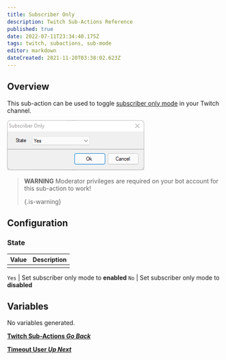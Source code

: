 ```yaml
---
title: Subscriber Only
description: Twitch Sub-Actions Reference
published: true
date: 2022-07-11T23:34:40.175Z
tags: twitch, subactions, sub-mode
editor: markdown
dateCreated: 2021-11-20T03:38:02.623Z
---
```


## Overview

This sub-action can be used to toggle [subscriber only mode](https://help.twitch.tv/s/article/how-to-manage-harassment-in-chat?language=en_US#SubOnlyMode) in your Twitch channel.

![sub_only_.png](/sub_only_.png)

> **WARNING** Moderator privileges are required on your bot account for this sub-action to work! 
> 
> {.is-warning}


## Configuration

### State

| Value | Description |
| -----:|:----------- |
|       |             |


`Yes` | Set subscriber only mode to **enabled** `No` | Set subscriber only mode to **disabled**

## Variables
No variables generated.


<section class="btn-grid my-5">
    
  [<i class="mdi mdi-chevron-left"></i>**Twitch Sub-Actions *Go Back***](/en/Sub-Actions/Twitch)
  
  [<i class="mdi mdi-twitch text--twitch"></i>**Timeout User *Up Next***](/en/Sub-Actions/Twitch/Timeout-User)
  
</section>